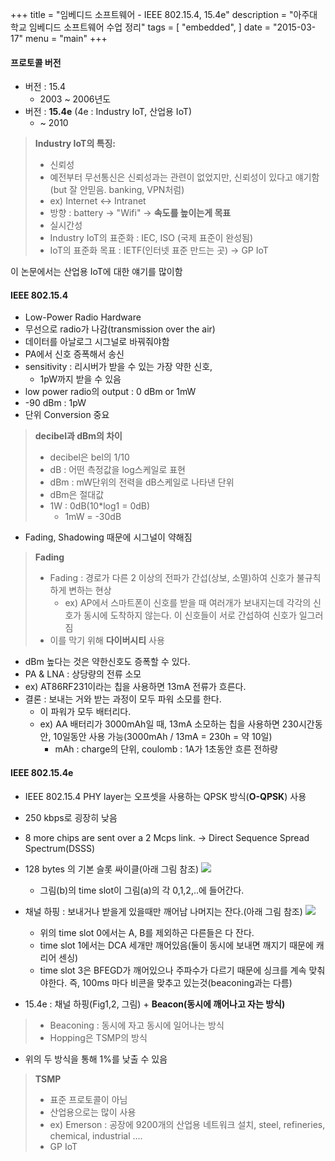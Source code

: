 +++
title = "임베디드 소프트웨어 - IEEE 802.15.4, 15.4e"
description = "아주대학교 임베디드 소프트웨어 수업 정리"
tags = [
    "embedded",
]
date = "2015-03-17"
menu = "main"
+++

#### 프로토콜 버전
- 버전 : 15.4 
  - 2003 ~ 2006년도
- 버전 : **15.4e**  (4e : Industry IoT, 산업용 IoT)
  - ~ 2010 
 
>**Industry IoT의 특징:**
>
>- 신뢰성
>  - 예전부터 무선통신은 신뢰성과는 관련이 없었지만, 신뢰성이 있다고 얘기함(but 잘 안믿음. banking, VPN처럼)
>  - ex) Internet <-> Intranet
>  - 방향 : battery -> "Wifi" -> **속도를 높이는게 목표**
>- 실시간성
>- Industry IoT의 표준화 : IEC, ISO (국제 표준이 완성됨)
>- IoT의 표준화 목표 : IETF(인터넷 표준 만드는 곳) -> GP IoT
					
이 논문에서는 산업용 IoT에 대한 얘기를 많이함


#### IEEE 802.15.4
- Low-Power Radio Hardware
 - 무선으로 radio가 나감(transmission over the air)
 - 데이터를 아날로그 시그널로 바꿔줘야함
 - PA에서 신호 증폭해서 송신
 - sensitivity : 리시버가 받을 수 있는 가장 약한 신호, 
     - 1pW까지 받을 수 있음  
 - low power radio의 output : 0 dBm or 1mW
 - -90 dBm : 1pW
 - 단위 Conversion 중요

>**decibel과 dBm의 차이**
>
>- decibel은 bel의 1/10
>- dB : 어떤 측정값을 log스케일로 표현
>- dBm : mW단위의 전력을 dB스케일로 나타낸 단위
>  - dBm은 절대값 
>- 1W : 0dB(10*log1 = 0dB)
>   - 1mW = -30dB


- Fading, Shadowing 때문에 시그널이 약해짐
  
>**Fading**
>
>- Fading : 경로가 다른 2 이상의 전파가 간섭(상보, 소멸)하여 신호가 불규칙하게 변하는 현상
>   - ex) AP에서 스마트폰이 신호를 받을 때 여러개가 보내지는데 각각의 신호가 동시에 도착하지 않는다. 이 신호들이 서로 간섭하여 신호가 일그러짐 
>- 이를 막기 위해 **다이버시티** 사용

- dBm 높다는 것은 약한신호도 증폭할 수 있다.
- PA & LNA : 상당량의 전류 소모
 - ex) AT86RF231이라는 칩을 사용하면 13mA 전류가 흐른다.
- 결론 : 보내는 거와 받는 과정이 모두 파워 소모를 한다.
  - 이 파워가 모두 배터리다.
  - ex) AA 배터리가 3000mAh일 때, 13mA 소모하는 칩을 사용하면 230시간동안, 10일동안 사용 가능(3000mAh / 13mA = 230h = 약 10일)
     - mAh : charge의 단위, coulomb : 1A가 1초동안 흐른 전하량
     





#### IEEE 802.15.4e
- IEEE 802.15.4 PHY layer는 오프셋을 사용하는 QPSK 방식(**O-QPSK**) 사용
- 250 kbps로 굉장히 낮음
- 8 more chips are sent over a 2 Mcps link. -> Direct Sequence Spread Spectrum(DSSS)
- 128 bytes 의 기본 슬롯 싸이클(아래 그림 참조)
![](/images/IEEE1.png)
    - 그림(b)의 time slot이 그림(a)의 각 0,1,2,..에 들어간다.

- 채널 하핑 : 보내거나 받을게 있을때만 깨어남 나머지는 잔다.(아래 그림 참조)
![](/images/IEEE2.png)
    - 위의 time slot 0에서는 A, B를 제외하곤 다른들은 다 잔다.
    - time slot 1에서는 DCA 세개만 깨어있음(둘이 동시에 보내면 깨지기 때문에 캐리어 센싱)
    - time slot 3은 BFEGD가 깨어있으나 주파수가 다르기 때문에 싱크를 계속 맞춰야한다. 즉, 100ms 마다 비콘을 맞추고 있는것(beaconing과는 다름)

- 15.4e : 채널 하핑(Fig1,2, 그림) + **Beacon(동시에 깨어나고 자는 방식)** 
>- Beaconing : 동시에 자고 동시에 일어나는 방식
>- Hopping은 TSMP의 방식

- 위의 두 방식을 통해 1%를 낮출 수 있음

>**TSMP**
>
>- 표준 프로토콜이 아님
>- 산업용으로는 많이 사용
>- ex) Emerson : 공장에 9200개의 산업용 네트워크 설치, steel, refineries, chemical, industrial ....
>- GP IoT



